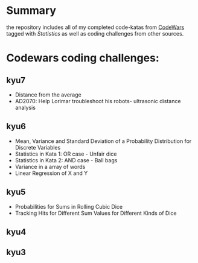 # Summary

the repository includes all of my completed code-katas from [CodeWars](http://wwww.codewars.com)
tagged with *Statistics* as well as coding challenges from other sources.

# Codewars coding challenges:

## kyu7
* Distance from the average
* AD2070: Help Lorimar troubleshoot his robots- ultrasonic distance analysis

## kyu6
* Mean, Variance and Standard Deviation of a Probability Distribution for Discrete Variables
* Statistics in Kata 1: OR case - Unfair dice
* Statistics in Kata 2: AND case - Ball bags
* Variance in a array of words
* Linear Regression of X and Y


## kyu5
* Probabilities for Sums in Rolling Cubic Dice
* Tracking Hits for Different Sum Values for Different Kinds of Dice

## kyu4


## kyu3
